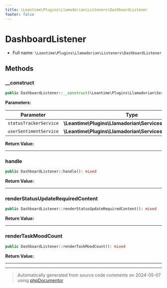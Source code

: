 ```yaml
---
title: \Leantime\Plugins\Llamadorian\Listeners\DashboardListener
footer: false
---
```


# DashboardListener





* Full name: `\Leantime\Plugins\Llamadorian\Listeners\DashboardListener`



## Methods

### __construct



```php
public DashboardListener::__construct(\Leantime\Plugins\Llamadorian\Services\StatusTracker $statusTrackerService, \Leantime\Plugins\Llamadorian\Services\UserSentiment $userSentimentService): mixed
```








**Parameters:**

| Parameter | Type | Description |
|-----------|------|-------------|
| `statusTrackerService` | **\Leantime\Plugins\Llamadorian\Services\StatusTracker** |  |
| `userSentimentService` | **\Leantime\Plugins\Llamadorian\Services\UserSentiment** |  |


**Return Value:**





---
### handle



```php
public DashboardListener::handle(): mixed
```









**Return Value:**





---
### renderStatusUpdateRequiredContent



```php
public DashboardListener::renderStatusUpdateRequiredContent(): mixed
```









**Return Value:**





---
### renderTaskMoodCount



```php
public DashboardListener::renderTaskMoodCount(): mixed
```









**Return Value:**





---


---
> Automatically generated from source code comments on 2024-05-07 using [phpDocumentor](http://www.phpdoc.org/)
